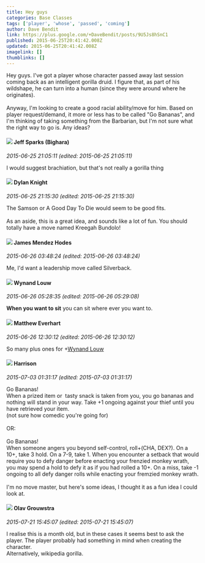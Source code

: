 ```yaml
---
title: Hey guys
categories: Base Classes
tags: ['player', 'whose', 'passed', 'coming']
author: Dave Bendit
link: https://plus.google.com/+DaveBendit/posts/9U5Js8hSnC1
published: 2015-06-25T20:41:42.008Z
updated: 2015-06-25T20:41:42.008Z
imagelink: []
thumblinks: []
---
```


Hey guys. I&#39;ve got a player whose character passed away last session coming back as an intelligent gorilla druid. I figure that, as part of his wildshape, he can turn into a human (since they were around where he originates).<br /><br />Anyway, I&#39;m looking to create a good racial ability/move for him. Based on player request/demand, it more or less has to be called &quot;Go Bananas&quot;, and I&#39;m thinking of taking something from the Barbarian, but I&#39;m not sure what the right way to go is. Any ideas?
<div id='comment z12hdvdrsyrmelntm22itdyycvzigd4ly'>
  <h4><img src='{{site.baseurl}}//images/avatars/107274259772657757396_photo.jpg'> Jeff Sparks (Bighara)</h4>
      <p><cite>2015-06-25 21:05:11 (edited: 2015-06-25 21:05:11)</cite></p>
        <p>I would suggest brachiation, but that&#39;s not really a gorilla thing</p>
</div>
        

<div id='comment z12hdvdrsyrmelntm22itdyycvzigd4ly'>
  <h4><img src='{{site.baseurl}}//images/avatars/105493931245261821643_photo.jpg'> Dylan Knight</h4>
      <p><cite>2015-06-25 21:15:30 (edited: 2015-06-25 21:15:30)</cite></p>
        <p>The Samson or A Good Day To Die would seem to be good fits.<br /><br />As an aside, this is a great idea, and sounds like a lot of fun. You should totally have a move named Kreegah Bundolo!</p>
</div>
        

<div id='comment z12hdvdrsyrmelntm22itdyycvzigd4ly'>
  <h4><img src='{{site.baseurl}}//images/avatars/115409979050506121662_photo.jpg'> James Mendez Hodes</h4>
      <p><cite>2015-06-26 03:48:24 (edited: 2015-06-26 03:48:24)</cite></p>
        <p>Me, I&#39;d want a leadership move called Silverback.</p>
</div>
        

<div id='comment z12hdvdrsyrmelntm22itdyycvzigd4ly'>
  <h4><img src='{{site.baseurl}}//images/avatars/111256963556395023796_photo.jpg'> Wynand Louw</h4>
      <p><cite>2015-06-26 05:28:35 (edited: 2015-06-26 05:29:08)</cite></p>
        <p><b>When you want to sit</b> you can sit where ever you want to.</p>
</div>
        

<div id='comment z12hdvdrsyrmelntm22itdyycvzigd4ly'>
  <h4><img src='{{site.baseurl}}//images/avatars/115610991532630554135_photo.jpg'> Matthew Everhart</h4>
      <p><cite>2015-06-26 12:30:12 (edited: 2015-06-26 12:30:12)</cite></p>
        <p>So many plus ones for <span class="proflinkWrapper"><span class="proflinkPrefix">+</span><a class="proflink" href="https://plus.google.com/111256963556395023796" oid="111256963556395023796">Wynand Louw</a></span>​</p>
</div>
        

<div id='comment z12hdvdrsyrmelntm22itdyycvzigd4ly'>
  <h4><img src='{{site.baseurl}}//images/avatars/114186342843586498680_photo.jpg'> Harrison</h4>
      <p><cite>2015-07-03 01:31:17 (edited: 2015-07-03 01:31:17)</cite></p>
        <p>Go Bananas!<br />When a prized item or  tasty snack is taken from you, you go bananas and nothing will stand in your way. Take +1 ongoing against your thief until you have retrieved your item.<br />(not sure how comedic you&#39;re going for)<br /><br />OR:<br /><br />Go Bananas!<br />When someone angers you beyond self-control, roll+(CHA, DEX?). On a 10+, take 3 hold. On a 7-9, take 1. When you encounter a setback that would require you to defy danger before enacting your frenzied monkey wrath, you may spend a hold to defy it as if you had rolled a 10+. On a miss, take -1 ongoing to all defy danger rolls while enacting your fremzied monkey wrath.<br /><br />I&#39;m no move master, but here&#39;s some ideas, I thought it as a fun idea I could look at.</p>
</div>
        

<div id='comment z12hdvdrsyrmelntm22itdyycvzigd4ly'>
  <h4><img src='{{site.baseurl}}//images/avatars/100154237749240520638_photo.jpg'> Olav Grouwstra</h4>
      <p><cite>2015-07-21 15:45:07 (edited: 2015-07-21 15:45:07)</cite></p>
        <p>I realise this is a month old, but in these cases it seems best to ask the player. The player probably had something in mind when creating the character. <br />Alternatively, wikipedia gorilla.</p>
</div>
        